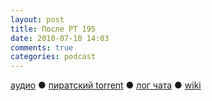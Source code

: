 ```yaml
---
layout: post
title: После РТ 195
date: 2010-07-10 14:03
comments: true
categories: podcast
---
```

[аудио](http://cdn.radio-t.com/rt195post.mp3) ● [пиратский torrent](http://pirates.radio-t.com/torrents/rt195post.mp3.torrent) ● [лог чата](http://chat.radio-t.com/logs/radio-t-195.html) ● [wiki](http://wiki.radio-t.com/%D0%9F%D0%BE%D1%81%D0%BB%D0%B5_%D0%A0%D0%A2_195)<audio src="http://cdn.radio-t.com/rt195post.mp3" preload="none">
